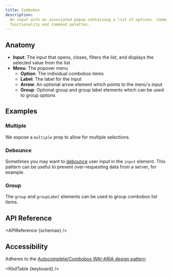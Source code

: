 ```yaml
---
title: Combobox
description:
  An input with an associated popup containing a list of options. Commonly used for autocomplete
  functionality and command palettes.
---
```


<script>
    import { APIReference, KbdTable, Preview } from '$docs/components'
    export let schemas
    export let keyboard
    export let snippets
    export let previews
</script>

## Anatomy

- **Input**: The input that opens, closes, filters the list, and displays the selected value from
  the list
- **Menu**: The popover menu
  - **Option**: The individual combobox items
  - **Label**: The label for the input
  - **Arrow**: An optional arrow element which points to the menu's input
  - **Group**: Optional group and group label elements which can be used to group options

## Examples

### Multiple

We expose a `multiple` prop to allow for multiple selections.

<Preview code={snippets.multi}> 
  <svelte:component this={previews.multi} /> 
</Preview>

### Debounce

Sometimes you may want to [debounce](https://www.freecodecamp.org/news/javascript-debounce-example/)
user input in the `input` element. This pattern can be useful to prevent over-requesting data from a
server, for example.

<Preview code={snippets.debounce}> 
  <svelte:component this={previews.debounce} /> 
</Preview>

### Group

The `group` and `groupLabel` elements can be used to group combobox list items.

<Preview code={snippets.group}> 
  <svelte:component this={previews.group} /> 
</Preview>

## API Reference

<APIReference {schemas} />

## Accessibility

Adheres to the
[Autocomplete/Combobox WAI-ARIA design pattern](https://www.w3.org/WAI/ARIA/apg/patterns/combobox/)

<KbdTable {keyboard} />
